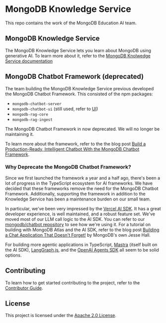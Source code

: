 # MongoDB Knowledge Service

This repo contains the work of the MongoDB Education AI team. 

## MongoDB Knowledge Service

The MongoDB Knowledge Service lets you learn about MongoDB using generative AI. To learn more about it, refer to the [MongoDB Knolwedge Service documentation](https://mongodb.github.io/chatbot)

## MongoDB Chatbot Framework (deprecated)

The team building the MongoDB Knowledge Service previous developed the MongoDB Chatbot Framework. This consisted of the npm packages:

- `mongodb-chatbot-server`
- `mongodb-chatbot-ui` (still used, refer to [UI](https://mongodb.github.io/chatbot/ui))
- `mongodb-rag-core`
- `mongodb-rag-ingest`

The MongoDB Chatbot Framework in now deprecated. We will no longer be maintaining it.

To learn more about the framework, refer to the the blog post [Build a Production-Ready, Intelligent Chatbot With the MongoDB Chatbot Framework](https://dev.to/mongodb/build-a-production-ready-intelligent-chatbot-with-the-mongodb-chatbot-framework-4dd).

### Why Deprecate the MongoDB Chatbot Framework?

Since we first launched the framework a year and a half ago, there's been a lot of progress in the TypeScript ecosystem for AI frameworks. We have decided that these frameworks remove the need for the MongoDB Chatbot Framework. Additionally, supporting the framework in addition to the Knowledge Service has been a maintenance burden on our small team.

In particular, we've been very impressed by the [Vercel AI SDK](https://ai-sdk.dev/docs/introduction). It has a great developer experience, is well maintained, and a robust feature set. We've moved most of our LLM call logic to the AI SDK. You can refer to our [mongodb/chatbot repository](https://github.com/mongodb/chatbot) to see how we're using it. For a tutorial on building with MongoDB Atlas and the AI SDK, refer to the blog post [Building a Chat Application That Doesn't Forget!](https://dev.to/mongodb/building-a-chat-application-with-mongodb-memory-provider-for-vercel-ai-sdk-56ap) by MongoDB's own Jesse Hall.

For building more agentic applications in TypeScript, [Mastra](https://mastra.ai/en/docs) (itself built on the AI SDK), [LangGraph.js](https://langchain-ai.github.io/langgraphjs/), and the [OpenAI Agents SDK](https://openai.github.io/openai-agents-js/) all seem to be solid options. 


## Contributing

To learn how to get started contributing to the project, refer to the [Contributor Guide](./CONTRIBUTING.md).

## License

This project is licensed under the [Apache 2.0 License](LICENSE).
